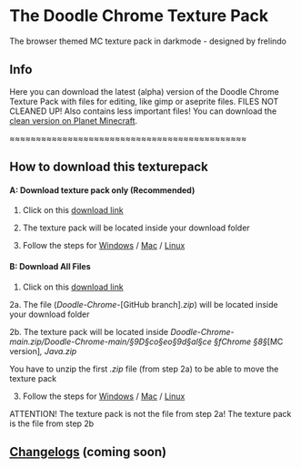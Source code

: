 # The Doodle Chrome Texture Pack
 The browser themed MC texture pack in darkmode - designed by frelindo

## Info
 Here you can download the latest (alpha) version of the Doodle Chrome Texture Pack with files for editing, like gimp or aseprite files.
 FILES NOT CLEANED UP! Also contains less important files! You can download the [clean version on Planet Minecraft](https://www.planetminecraft.com/texture-pack/doodle-chrome/).
 
 ≈≈≈≈≈≈≈≈≈≈≈≈≈≈≈≈≈≈≈≈≈≈≈≈≈≈≈≈≈≈≈≈≈≈≈≈≈≈≈≈≈≈≈≈≈
 
## How to download this texturepack
 
#### A: Download texture pack only (Recommended)

   1.  Click on this [download link](https://github.com/frelindo/Doodle-Chrome-Texture-Pack/raw/main/%C2%A79D%C2%A7co%C2%A7eo%C2%A79d%C2%A7al%C2%A7ce%20%C2%A7fChrome%20%C2%A78%C2%A7o1.16%2C%20Java.zip)
   
   2.  The texture pack will be located inside your download folder
   
   3.  Follow the steps for [Windows](https://www.wikihow.com/Download-a-Texture-Pack-in-Minecraft#Installing-in-Windows) / [Mac](https://www.wikihow.com/Download-a-Texture-Pack-in-Minecraft#Installing-in-Mac-OS-X) / [Linux](https://www.wikihow.com/Download-a-Texture-Pack-in-Minecraft#Installing-in-Linux)
   

#### B: Download All Files             
    
   1.  Click on this [download link](https://github.com/frelindo/Doodle-Chrome-Texture-Pack/archive/main.zip)
   
   2a. The file (*Doodle-Chrome-*[GitHub branch]*.zip*) will be located inside your download folder
   
   2b. The texture pack will be located inside 
*Doodle-Chrome-main.zip/Doodle-Chrome-main/§9D§co§eo§9d§al§ce §fChrome §8§*[MC version]*, Java.zip*

   You have to unzip the first *.zip* file (from step 2a) to be able to move the texture pack
            
   3.  Follow the steps for [Windows](https://www.wikihow.com/Download-a-Texture-Pack-in-Minecraft#Installing-in-Windows) / [Mac](https://www.wikihow.com/Download-a-Texture-Pack-in-Minecraft#Installing-in-Mac-OS-X) / [Linux](https://www.wikihow.com/Download-a-Texture-Pack-in-Minecraft#Installing-in-Linux)
   
   ATTENTION! The texture pack is not the file from step 2a! The texture pack is the file from step 2b


## [Changelogs](changelog.txt) (coming soon)
